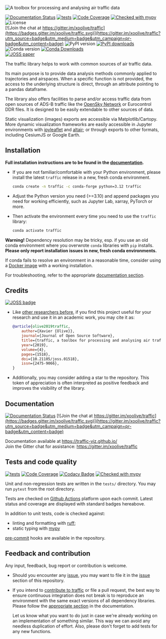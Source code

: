 ![A toolbox for processing and analysing air traffic data](./docs/_static/logo/logo_full.png)

[![Documentation Status](https://github.com/xoolive/traffic/workflows/docs/badge.svg)](https://traffic-viz.github.io/)
[![tests](https://github.com/xoolive/traffic/actions/workflows/run-tests.yml/badge.svg?branch=master&event=push)](https://github.com/xoolive/traffic/actions/workflows/run-tests.yml)
[![Code Coverage](https://img.shields.io/codecov/c/github/xoolive/traffic.svg)](https://codecov.io/gh/xoolive/traffic)
[![Checked with mypy](https://img.shields.io/badge/mypy-checked-blue.svg)](https://mypy.readthedocs.io/)
![License](https://img.shields.io/pypi/l/traffic.svg)  
[![Join the chat at https://gitter.im/xoolive/traffic](https://badges.gitter.im/xoolive/traffic.svg)](https://gitter.im/xoolive/traffic?utm_source=badge&utm_medium=badge&utm_campaign=pr-badge&utm_content=badge)
![PyPI version](https://img.shields.io/pypi/v/traffic)
[![PyPI downloads](https://img.shields.io/pypi/dm/traffic)](https://pypi.org/project/traffic)
![Conda version](https://img.shields.io/conda/vn/conda-forge/traffic)
[![Conda Downloads](https://img.shields.io/conda/dn/conda-forge/traffic.svg)](https://anaconda.org/conda-forge/traffic)  
[![JOSS paper](http://joss.theoj.org/papers/10.21105/joss.01518/status.svg)](https://doi.org/10.21105/joss.01518)

The traffic library helps to work with common sources of air traffic data.

Its main purpose is to provide data analysis methods commonly applied to trajectories and airspaces. When a specific function is not provided, the access to the underlying structure is direct, through an attribute pointing to a pandas dataframe.

The library also offers facilities to parse and/or access traffic data from open sources of ADS-B traffic like the [OpenSky Network](https://opensky-network.org/) or Eurocontrol DDR files. It is designed to be easily extendable to other sources of data.

Static visualization (images) exports are accessible via Matplotlib/Cartopy. More dynamic visualization frameworks are easily accessible in Jupyter environments with [ipyleaflet](http://ipyleaflet.readthedocs.io/) and [altair](http://altair-viz.github.io/); or through exports to other formats, including CesiumJS or Google Earth.

## Installation

**Full installation instructions are to be found in the [documentation](https://traffic-viz.github.io/installation.html).**

- If you are not familiar/comfortable with your Python environment, please install the latest `traffic` release in a new, fresh conda environment.

  ```sh
  conda create -n traffic -c conda-forge python=3.12 traffic
  ```

- Adjust the Python version you need (>=3.10) and append packages you need for working efficiently, such as Jupyter Lab, xarray, PyTorch or more.
- Then activate the environment every time you need to use the `traffic` library:

  ```sh
  conda activate traffic
  ```

**Warning!** Dependency resolution may be tricky, esp. if you use an old conda environment where you overwrote `conda` libraries with `pip` installs. **Please only report installation issues in new, fresh conda environments.**

If conda fails to resolve an environment in a reasonable time, consider using a [Docker image](https://traffic-viz.github.io/user_guide/docker.html) with a working installation.

For troubleshooting, refer to the appropriate [documentation section](https://traffic-viz.github.io/troubleshooting/installation.html).

## Credits

[![JOSS
badge](http://joss.theoj.org/papers/10.21105/joss.01518/status.svg)](https://doi.org/10.21105/joss.01518)

- Like [other researchers before](https://scholar.google.com/scholar?cites=18420568209924139259&scisbd=1), if you find this project useful for your research and use it in an academic work, you may cite it as:

  ```bibtex
  @article{olive2019traffic,
      author={Xavier {Olive}},
      journal={Journal of Open Source Software},
      title={traffic, a toolbox for processing and analysing air traffic data},
      year={2019},
      volume={4},
      pages={1518},
      doi={10.21105/joss.01518},
      issn={2475-9066},
  }
  ```

- Additionally, you may consider adding a star to the repository. This token of appreciation is often interpreted as positive feedback and improves the visibility of the library.

## Documentation

[![Documentation Status](https://github.com/xoolive/traffic/workflows/docs/badge.svg)](https://traffic-viz.github.io/)
[![Join the chat at https://gitter.im/xoolive/traffic](https://badges.gitter.im/xoolive/traffic.svg)](https://gitter.im/xoolive/traffic?utm_source=badge&utm_medium=badge&utm_campaign=pr-badge&utm_content=badge)

Documentation available at <https://traffic-viz.github.io/>  
Join the Gitter chat for assistance: https://gitter.im/xoolive/traffic

## Tests and code quality

[![tests](https://github.com/xoolive/traffic/actions/workflows/run-tests.yml/badge.svg?branch=master&event=push)](https://github.com/xoolive/traffic/actions/workflows/run-tests.yml)
[![Code Coverage](https://img.shields.io/codecov/c/github/xoolive/traffic.svg)](https://codecov.io/gh/xoolive/traffic)
[![Codacy Badge](https://img.shields.io/codacy/grade/eea673ed15304f1b93490726295d6de0)](https://www.codacy.com/manual/xoolive/traffic)
[![Checked with mypy](https://img.shields.io/badge/mypy-checked-blue.svg)](https://mypy.readthedocs.io/)

Unit and non-regression tests are written in the `tests/` directory. You may run `pytest` from the root directory.

Tests are checked on [Github Actions](https://github.com/xoolive/traffic/actions/workflows/run-tests.yml) platform upon each commit. Latest status and coverage are displayed with standard badges hereabove.

In addition to unit tests, code is checked against:

- linting and formatting with [ruff](https://beta.ruff.rs/docs/);
- static typing with [mypy](https://mypy.readthedocs.io/)

[pre-commit](https://pre-commit.com/) hooks are available in the repository.

## Feedback and contribution

Any input, feedback, bug report or contribution is welcome.

- Should you encounter any [issue](https://github.com/xoolive/traffic/issues/new), you may want to file it in the [issue](https://github.com/xoolive/traffic/issues/new) section of this repository.
- If you intend to [contribute to traffic](https://traffic-viz.github.io/installation.html#contribute-to-traffic) or file a pull request, the best way to ensure continuous integration does not break is to reproduce an environment with the same exact versions of all dependency libraries. Please follow the [appropriate section](https://traffic-viz.github.io/installation.html#contribute-to-traffic) in the documentation.

  Let us know what you want to do just in case we're already working on an implementation of something similar. This way we can avoid any needless duplication of effort. Also, please don't forget to add tests for any new functions.
